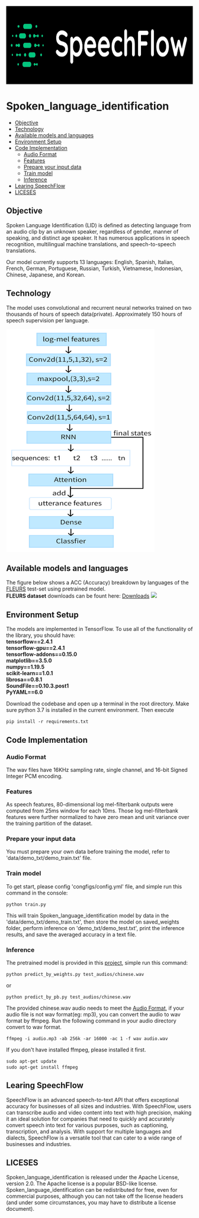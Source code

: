 <div align=center><img width='800' height='210' src='https://github.com/SpeechFlow-io/Spoken_language_identification/blob/main/speechflow.jpg'></div>


 # Spoken_language_identification 
* [Objective](#objective)
* [Technology](#technology)
* [Available models and languages](#available-models-and-languages)
* [Environment Setup](#environment-setup)
* [Code Implementation](#code-implementation)
   * [Audio Format](#audio-format)
   * [Features](#features)
   * [Prepare your input data](#prepare-your-input-data)
   *  [Train model](#train-model)
   *  [Inference](#inference)
* [Learing SpeechFlow](#learning-speechflow)
* [ LICESES](#liceses)
## Objective 
Spoken Language Identification (LID) is defined as detecting language from an audio clip by an unknown speaker, regardless of gender, manner of speaking, and distinct age speaker. It has numerous applications in speech recognition, multilingual machine translations, and speech-to-speech translations. 

Our model currently supports 13 languages: English, Spanish, Italian, French, German, Portuguese, Russian, Turkish, Vietnamese, Indonesian, Chinese, Japanese, and Korean.

## Technology
The model uses convolutional and recurrent neural networks trained on two thousands of hours of speech data(private). Approximately 150 hours of speech supervision per language.

<img width='400' height='600' src='https://github.com/SpeechFlow-io/Spoken_language_identification/blob/main/network.png'><br/>

## Available models and languages
 The figure below shows a ACC (Accuracy) breakdown by languages of the [FLEURS](https://arxiv.org/pdf/2205.12446.pdf) test-set using pretrained model.</br>
**FLEURS dataset** downloads can be fount here: [Downloads](https://www.tensorflow.org/datasets/catalog/xtreme_s#xtreme_sfleurstr_tr)
![](https://github.com/zhong-ying-china/Multi-Spoken-language-recognition/blob/main/fleurs.jpg)
     
## Environment Setup
The models are implemented in TensorFlow.
To use all of the functionality of the library, you should have:</br>
**tensorflow==2.4.1</br>
tensorflow-gpu==2.4.1</br>
tensorflow-addons==0.15.0</br>
matplotlib==3.5.0</br>
numpy==1.19.5</br>
scikit-learn==1.0.1</br>
librosa==0.8.1</br>
SoundFile==0.10.3.post1</br>
PyYAML==6.0**</br>

Download the codebase and open up a terminal in the root directory. Make sure python 3.7 is installed in the current environment. Then execute
```
pip install -r requirements.txt
```

## Code Implementation
### **Audio Format** 
The wav files have 16KHz sampling rate, single channel, and 16-bit Signed Integer PCM encoding.

### **Features** 
As speech features, 80-dimensional log mel-filterbank outputs were computed from 25ms window for each 10ms. Those log mel-filterbank features were further normalized to have zero mean and unit variance over the training partition of the dataset.

### **Prepare your input data**
You must prepare your own data before training the model, refer to 'data/demo_txt/demo_train.txt' file.

### **Train model**
To get start, please config 'congfigs/config.yml' file,  and simple run this command in the console:

```
python train.py
```
This will train Spoken_language_identification model by data in the 'data/demo_txt/demo_train.txt', then store the model on saved_weights folder, perform inference on 'demo_txt/demo_test.txt', print the inference results, and save the averaged accuracy in a text file.
### **Inference**
The pretrained model is provided in this [project](https://github.com/SpeechFlow-io/Spoken_language_identification/tree/main/saved_weights/20230228-084356), simple run this command:
```
python predict_by_weights.py test_audios/chinese.wav
```
or
```
python predict_by_pb.py test_audios/chinese.wav
```
The provided chinese.wav audio needs to meet the [Audio Format](#audio-format), if your audio file is not wav format(eg: mp3), you can convert the audio to wav format by ffmpeg. Run the following command in your audio directory convert  to wav format.
```
ffmpeg -i audio.mp3 -ab 256k -ar 16000 -ac 1 -f wav audio.wav
```
If you don't have installed ffmpeg, please installed it first.
```
sudo apt-get update
sudo apt-get install ffmpeg
```

## Learing SpeechFlow
SpeechFlow is an advanced speech-to-text API that offers exceptional accuracy for businesses of all sizes and industries. With SpeechFlow, users can transcribe audio and video content into text with high precision, making it an ideal solution for companies that need to quickly and accurately convert speech into text for various purposes, such as captioning, transcription, and analysis. With support for multiple languages and dialects, SpeechFlow is a versatile tool that can cater to a wide range of businesses and industries.

## LICESES
Spoken_language_identification is released under the Apache License, version 2.0. The Apache license is a popular BSD-like license. Spoken_language_identification can be redistributed for free, even for commercial purposes, although you can not take off the license headers (and under some circumstances, you may have to distribute a license document).

